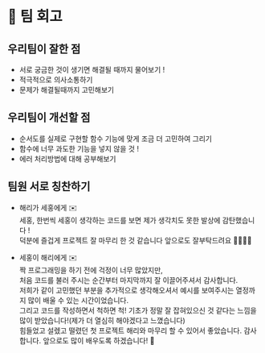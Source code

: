 # 📝 팀 회고

## 우리팀이 잘한 점
- 서로 궁금한 것이 생기면 해결될 때까지 물어보기 !
- 적극적으로 의사소통하기
- 문제가 해결될때까지 고민해보기 

## 우리팀이 개선할 점
- 순서도를 실제로 구현할 함수 기능에 맞게 조금 더 고민하여 그리기
- 함수에 너무 과도한 기능을 넣지 않을 것 !
- 에러 처리방법에 대해 공부해보기 

## 팀원 서로 칭찬하기
- 해리가 세홍에게 ✉️ <br> 
  세홍, 한번씩 세홍이 생각하는 코드를 보면 제가 생각치도 못한 발상에 감탄했습니다 ! <br>
  덕분에 즐겁게 프로젝트 잘 마무리 한 것 같습니다 앞으로도 잘부탁드려요 👏🏼👏🏼

- 세홍이 해리에게 ✉️ <br> 
  짝 프로그래밍을 하기 전에 걱정이 너무 많았지만,<br>
  처음 코드를 불러 주시는 순간부터 마지막까지 잘 이끌어주셔서 감사합니다.<br>
  저희가 같이 고민했던 부분을 추가적으로 생각해오셔서 예시를 보여주시는 열정까지 많이 배울 수 있는 시간이었습니다.<br>
  그리고 코드를 작성하면서 척하면 척! 기초가 정말 잘 잡혀있으신 것 같다는 느낌을 많이 받았습니다!(제가 더 열심히 해야겠다고 느꼈습니다)<br>
  힘들었고 설렜고 떨렸던 첫 프로젝트 해리와 마무리 할 수 있어서 좋았습니다. 감사합니다. 앞으로도 많이 배우도록 하겠습니다! 🍎
